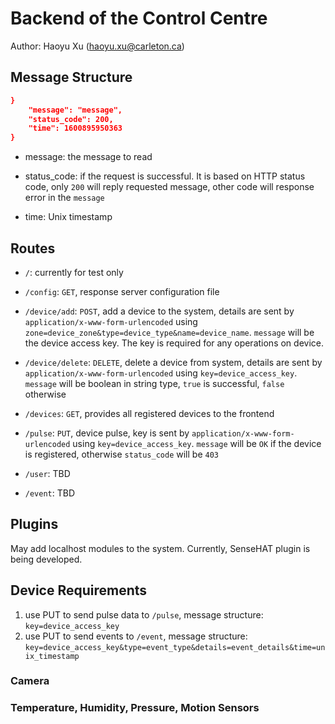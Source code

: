 # Backend of the Control Centre

Author: Haoyu Xu (haoyu.xu@carleton.ca)

## Message Structure

```` json
}
    "message": "message",
    "status_code": 200,
    "time": 1600895950363
}
````

- message: the message to read

- status_code: if the request is successful. It is based on HTTP status code, only `200` will reply requested message, other code will response error in the `message`

- time: Unix timestamp

## Routes

- `/`: currently for test only

- `/config`: `GET`, response server configuration file

- `/device/add`: `POST`, add a device to the system, details are sent by `application/x-www-form-urlencoded` using `zone=device_zone&type=device_type&name=device_name`. `message` will be the device access key. The key is required for any operations on device.

- `/device/delete`: `DELETE`, delete a device from system, details are sent by `application/x-www-form-urlencoded` using `key=device_access_key`. `message` will be boolean in string type, `true` is successful, `false` otherwise

- `/devices`: `GET`, provides all registered devices to the frontend

- `/pulse`: `PUT`, device pulse, key is sent by `application/x-www-form-urlencoded` using `key=device_access_key`. `message` will be `OK` if the device is registered, otherwise `status_code` will be `403`

- `/user`: TBD

- `/event`: TBD

## Plugins

May add localhost modules to the system. Currently, SenseHAT plugin is being developed.

## Device Requirements

1. use PUT to send pulse data to `/pulse`, message structure: `key=device_access_key`
2. use PUT to send events to `/event`, message structure: `key=device_access_key&type=event_type&details=event_details&time=unix_timestamp`

### Camera


### Temperature, Humidity, Pressure, Motion Sensors